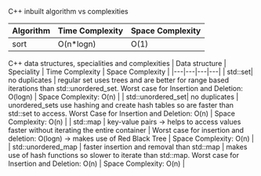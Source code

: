 C++ inbuilt algorithm vs complexities

| Algorithm | Time Complexity | Space Complexity |
|---|---|---|
| sort | O(n*logn) | O(1) | 

C++ data structures, specialities and complexities
| Data structure | Speciality | Time Complexity | Space Complexity |
|---|---|---|---|
| std::set| no duplicates | regular set uses trees and are better for range based iterations than std::unordered_set. Worst case for Insertion and Deletion: O(logn) | Space Complexity: O(n) |
| std::unordered_set| no duplicates | unordered_sets use hashing and create hash tables so are faster than std::set to access. Worst Case for Insertion and Deletion: O(n) | Space Complexity: O(n) |
| std::map | key-value pairs -> helps to access values faster without iterating the entire container | Worst case for insertion and deletion: O(logn) -> makes use of Red Black Tree | Space Complexity: O(n) |
| std::unordered_map | faster insertion and removal than std::map | makes use of hash functions so slower to iterate than std::map. Worst case for Insertion and Deletion: O(n) | Space Complexity: O(n) |
